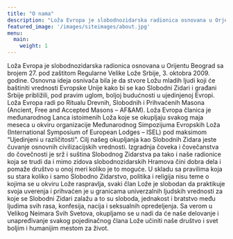 ```yaml
---
title: "O nama"
description: "Loža Evropa je slobodnozidarska radionica osnovana u Orjentu Beograd sa brojem 27. pod zaštitom Regularne Velike Lože Srbije, 3. oktobra 2009. godine."
featured_image: '/images/siteimages/about.jpg'
menu:
  main:
    weight: 1
---
```


Loža Evropa je slobodnozidarska radionica osnovana u Orijentu Beograd sa brojem 27. pod zaštitom Regularne Velike Lože Srbije, 3. oktobra 2009. godine. 
Osnovna ideja osnivača bila je da stvore Ložu mladih ljudi koji će baštiniti vrednosti Evropske Unije kako bi se kao Slobodni Zidari i građani Srbije približili, pod pravim uglom, boljoj budućnosti u ujedinjenoj Evropi. 
Loža Evropa radi po Ritualu Drevnih, Slobodnih i Prihvaćenih Masona (Ancient, Free and Accepted Masons – AF&AM).
Loža Evropa članica je međunarodnog Lanca istoimenih Loža koje se okupljaju svakog maja meseca u okviru organizacije Međunarodnog Simpozijuma Evropskih Loža (International Symposium of European Lodges – ISEL) pod maksimom “Ujedinjeni u različitosti”.
Cilj našeg okupljanja kao Slobodnih Zidara jeste čuvanje osnovnih civilizacijskih vrednosti. Izgradnja čoveka i čovečanstva do čovečnosti je srž i suština Slobodnog Zidarstva pa tako i naše radionice koja se trudi da i mimo zidova slobodnozidarskih Hramova čini dobra dela i pomaže društvo u onoj meri koliko je to moguće.
U skladu sa pravilima koja su stara koliko i samo Slobodno Zidarstvo, politika i religija nisu teme o kojima se u okviru Lože raspravlja, svaki član Lože je slobodan da praktikuje svoja uverenja i prihvaćen je u granicama univerzalnih ljudskih vrednosti za koje se Slobodni Zidari zalažu a to su sloboda, jednakost i bratstvo među ljudima svih rasa, konfesija, nacija i seksualnih opredeljenja.
Sa verom u Velikog Neimara Svih Svetova, okupljamo se u nadi da će naše delovanje i unapređivanje svakog pojedinačnog člana Lože učiniti naše društvo i svet boljim i humanijim mestom za život.








